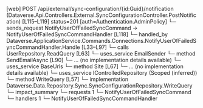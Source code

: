 [web] POST /api/external/sync-configuration/{id:Guid}/notification  (Dataverse.Api.Controllers.External.SyncConfigurationController.PostNotification)  [L115–L119] status=201 [auth=Authentication.AdminPolicy]
  └─ sends_request NotifyUserOfFailedSyncCommand -> NotifyUserOfFailedSyncCommandHandler [L118]
    └─ handled_by Dataverse.ApplicationService.Commands.Connections.NotifyUserOfFailedSyncCommandHandler.Handle [L33–L97]
      └─ calls UserRepository.ReadQuery [L63]
      └─ uses_service EmailSender
        └─ method SendEmailAsync [L90]
          └─ ... (no implementation details available)
      └─ uses_service BaseUrls
        └─ method Site [L67]
          └─ ... (no implementation details available)
      └─ uses_service IControlledRepository<SyncConfiguration> (Scoped (inferred))
        └─ method WriteQuery [L57]
          └─ implementation Dataverse.Data.Repository.Sync.SyncConfigurationRepository.WriteQuery
  └─ impact_summary
    └─ requests 1
      └─ NotifyUserOfFailedSyncCommand
    └─ handlers 1
      └─ NotifyUserOfFailedSyncCommandHandler

